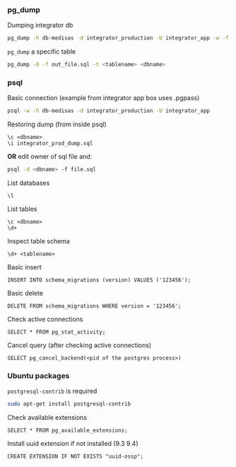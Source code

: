 ### pg_dump
Dumping integrator db
```bash
pg_dump -h db-medisas -d integrator_production -U integrator_app -w -f prod_dump.sql
```

`pg_dump` a specific table
```bash
pg_dump -O -f out_file.sql -t <tablename> <dbname>
```

### psql
Basic connection (example from integrator app box uses .pgpass)
```bash
psql -w -h db-medisas -d integrator_production -U integrator_app
```

Restoring dump (from inside psql)
```plpgsql
\c <dbname>
\i integrator_prod_dump.sql
```
**OR**
edit owner of sql file and:
```bash
psql -d <dbname> -f file.sql
```

List databases
```plpgsql
\l
```

List tables
```plpgsql
\c <dbname>
\d+
```

Inspect table schema
```plpgsql
\d+ <tablename>
```

Basic insert
```plpgsql
INSERT INTO schema_migrations (version) VALUES ('123456');
```

Basic delete
```plpgsql
DELETE FROM schema_migrations WHERE version = '123456';
```

Check active connections
```plpgsql
SELECT * FROM pg_stat_activity;
```

Cancel query (after checking active connections)
```plpgsql
SELECT pg_cancel_backend(<pid of the postgres process>)
```

### Ubuntu packages

`postgresql-contrib` is required
```bash
sudo apt-get install postgresql-contrib
```

Check available extensions
```plpgsql
SELECT * FROM pg_available_extensions;
```

Install uuid extension if not installed (9.3 9.4)
```plpgsql
CREATE EXTENSION IF NOT EXISTS "uuid-ossp";
```